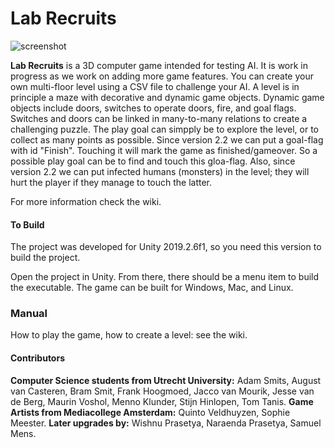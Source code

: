 # __Lab Recruits__

![screenshot](https://github.com/iv4xr-project/labrecruits/wiki/uploads/images/LRSS3.png)

**Lab Recruits** is a 3D computer game intended for testing AI. It is work in progress as we work on adding more game features. You can create your own multi-floor level using a CSV file to challenge your AI. A level is in principle a maze with decorative and dynamic game objects. Dynamic game objects include doors, switches to operate doors, fire, and goal flags. Switches and doors can be linked in many-to-many relations to create a challenging puzzle. The play goal can simpply be to explore the level, or to collect as many points as possible. Since version 2.2 we can put a goal-flag with id "Finish". Touching it will mark the game as finished/gameover. So a possible play goal can be to find and touch this gloa-flag. Also, since version 2.2 we can put infected humans (monsters) in the level; they will hurt the player if they manage to touch the latter.

For more information check the wiki.

#### To Build

The project was developed for Unity 2019.2.6f1, so you need this version to build the project.

Open the project in Unity. From there, there should be a menu item to build the executable. The game can be built for Windows, Mac, and Linux.

### Manual

How to play the game, how to create a level: see the wiki.

#### Contributors

**Computer Science students from Utrecht University:** Adam Smits, August van Casteren, Bram Smit, Frank Hoogmoed, Jacco van Mourik, Jesse van de Berg, Maurin Voshol, Menno Klunder, Stijn Hinlopen, Tom Tanis. **Game Artists from Mediacollege Amsterdam:** Quinto Veldhuyzen, Sophie Meester.
**Later upgrades by:** Wishnu Prasetya, Naraenda Prasetya, Samuel Mens.
